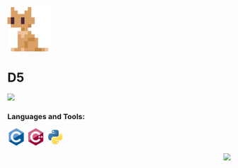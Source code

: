 <img src="_media/logo.png" 
width="100"
height="100"/>

# D5

<img src="https://ghchart.rshah.org/409ba5/D5rrr"/>

<h3 align="left">Languages and Tools:</h3>

<p align="left">
<a href="https://www.cprogramming.com/" target="_blank"> <img src="_media/c.svg" alt="c" width="40" height="40"/></a>
<a href="https://www.w3schools.com/cpp/" target="_blank">
<img src="_media/cplusplus.svg" alt="cplusplus" width="40" height="40"/></a>
<a href="https://www.python.org" target="_blank"> 
<img src="_media/python.svg" alt="python" width="40" height="40"/></a> 
</p>

<img align="right" src="https://github-readme-stats.vercel.app/api?username=joway&show_icons=true&icon_color=CE1D2D&text_color=718096&bg_color=ffffff&hide_title=true" />